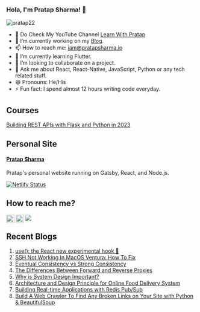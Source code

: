 ### Hola, I'm Pratap Sharma! 👋

<p align="left"> <img src="https://komarev.com/ghpvc/?username=pratap22&label=Profile%20views&color=0e75b6&style=flat" alt="pratap22" /> </p>

- 🔭 Do Check My YouTube Channel <a href='https://www.youtube.com/channel/UCcz5iTAfWQsGTIn5dJkTRWg'>Learn With Pratap</a>
- 🔭 I’m currently working on my [Blog](https://pratapsharma.io).
- 📫 How to reach me: iam@pratapsharma.io
- 🌱 I’m currently learning Flutter.
- 👯 I’m looking to collaborate on a project.
- 💬 Ask me about React, React-Native, JavaScript, Python or any tech related stuff.
- 😄 Pronouns: He/His
- ⚡ Fun fact: I spend almost 12 hours writing code everyday.

## Courses
<a target="_blank" href='https://www.udemy.com/course/building-rest-apis-with-flask-and-python'>Building REST APIs with Flask and Python in 2023</a>


## Personal Site
#### [Pratap Sharma](https://www.pratapsharma.io)
Pratap's personal website running on Gatsby, React, and Node.js.

[![Netlify Status](https://api.netlify.com/api/v1/badges/e3c7d81e-28ca-4d9f-a0ae-955d4d67f885/deploy-status)](https://app.netlify.com/sites/prataps/deploys)

## How to reach me?

<a href="https://twitter.com/pratap2210" rel="nofollow"> <img align="left" alt="Pratap | Twitter" width="22px" src="https://raw.githubusercontent.com/anuraghazra/anuraghazra/master/assets/twitter.svg" style="max-width:100%;"></a><a href="https://www.linkedin.com/in/prataps22" rel="nofollow"> <img align="left" alt="Pratap Sharma | Linkedin" width="22px" src="https://img.icons8.com/fluent/48/000000/linkedin-2.png" style="max-width:100%;"></a><a href="mailto:sharma.pratap22@gmail.com?"><img src="https://img.shields.io/badge/gmail-%23DD0031.svg?&style=for-the-badge&logo=gmail&logoColor=white"/></a>


## Recent Blogs
1. <a href="https://www.pratapsharma.io/react-use-hook" target="_blank">use(): the React new experimental hook 🚀</a>
2. <a href="https://www.pratapsharma.io/ssh-not-working-in-macos-ventura-fix" target="_blank">SSH Not Working In MacOS Ventura: How To Fix</a>
3. <a href="https://www.pratapsharma.io/eventual-vs-strong-consistency" target="_blank">Eventual Consistency vs Strong Consistency</a>
4. <a href="https://www.pratapsharma.io/proxy-vs-reverse-proxy" target="_blank">The Differences Between Forward and Reverse Proxies</a>
5. <a href="https://www.pratapsharma.io/why-is-system-design-important" target="_blank">Why is System Design Important?</a>
6. <a href="https://www.pratapsharma.io/architecture-of-food-delivery-app" target="_blank">Architecture and Design Principle for Online Food Delivery System</a>
7. <a href="https://www.pratapsharma.io/why-is-system-design-important" target="_blank">Building Real-time Applications with Redis Pub/Sub</a>
8. <a href="https://www.pratapsharma.io/script-to-check-broken-links" target="_blank">Build A Web Crawler To Find Any Broken Links on Your Site with Python & BeautifulSoup</a>
